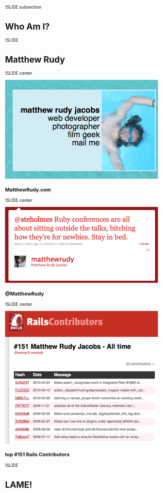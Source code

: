 !SLIDE subsection

# Who Am I?

!SLIDE

# Matthew Rudy

!SLIDE center

![MatthewRudy.com](matthewrudy.com.png)
### MatthewRudy.com

!SLIDE center

![Twitter.com/matthewrudy](mytwitter.png)
### @MatthewRudy

!SLIDE center

![#151 Contributor](number151.png)
### top #151 Rails Contributors

!SLIDE

# LAME!

